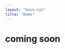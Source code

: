 ```yaml
---
layout: "base.njk"
title: "Home"
---
```

 

<div class="content">
<div class="coming-soon"><h1>coming soon</h1></div>

  
</div><!-- end content -->

